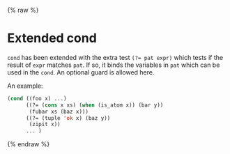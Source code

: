 {% raw %}
# Extended cond

``cond`` has been extended with the extra test ``(?= pat expr)`` which tests
if the result of ``expr`` matches ``pat``. If so, it binds the variables in 
``pat`` which can be used in the ``cond``. An optional guard is allowed 
here.

An example:

```lisp
(cond ((foo x) ...)
      ((?= (cons x xs) (when (is_atom x)) (bar y))
       (fubar xs (baz x)))
      ((?= (tuple 'ok x) (baz y))
       (zipit x))
      ... )
```

{% endraw %}
